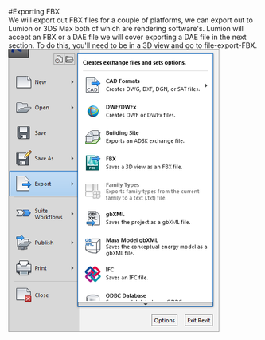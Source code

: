#Exporting FBX
<br> 
We will export out FBX files for a couple of platforms, we can export out to Lumion or 3DS Max both of which are rendering software's. Lumion will accept an FBX or a DAE file we will cover exporting a DAE file in the next section. To do this, you'll need to be in a 3D view and go to file-export-FBX. 
<br>
<img src="images/8/ExportFBX.png">
